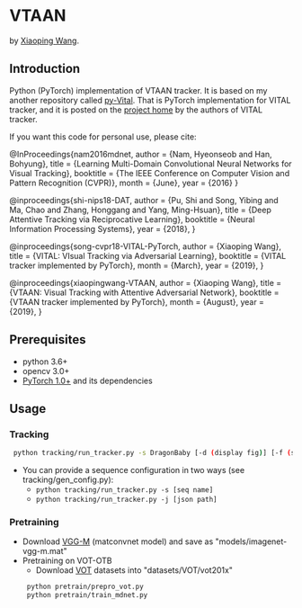 # VTAAN
by [Xiaoping Wang](http://blog.keeplearning.group/about/).  
## Introduction
Python (PyTorch) implementation of VTAAN tracker. It is based on my another repository called [py-Vital](https://github.com/abnerwang/py-Vital). That is PyTorch implementation for VITAL tracker, and it is posted on the [project home](https://github.com/ybsong00/Vital_release) by the authors of VITAL tracker.  
  
If you want this code for personal use, please cite:  
  
   @InProceedings{nam2016mdnet,
   author = {Nam, Hyeonseob and Han, Bohyung},
   title = {Learning Multi-Domain Convolutional Neural Networks for Visual Tracking},
   booktitle = {The IEEE Conference on Computer Vision and Pattern Recognition (CVPR)},
   month = {June},
   year = {2016}
   }  
  

   @inproceedings{shi-nips18-DAT,
   author = {Pu, Shi and Song, Yibing and Ma, Chao and Zhang, Honggang and Yang, Ming-Hsuan},
   title = {Deep Attentive Tracking via Reciprocative Learning},
   booktitle = {Neural Information Processing Systems},
   year = {2018},
   }  
     

   @inproceedings{song-cvpr18-VITAL-PyTorch,
   author = {Xiaoping Wang}, 
   title = {VITAL: VIsual Tracking via Adversarial Learning}, 
   booktitle = {VITAL tracker implemented by PyTorch}, 
   month = {March},
   year = {2019},
   }  
     

   @inproceedings{xiaopingwang-VTAAN,
   author = {Xiaoping Wang}, 
   title = {VTAAN: Visual Tracking with Attentive Adversarial Network}, 
   booktitle = {VTAAN tracker implemented by PyTorch}, 
   month = {August},
   year = {2019},
   }  
    
  
## Prerequisites
- python 3.6+
- opencv 3.0+
- [PyTorch 1.0+](http://pytorch.org/) and its dependencies

## Usage

### Tracking
```bash
 python tracking/run_tracker.py -s DragonBaby [-d (display fig)] [-f (save fig)]
```
 - You can provide a sequence configuration in two ways (see tracking/gen_config.py):
   - ```python tracking/run_tracker.py -s [seq name]```
   - ```python tracking/run_tracker.py -j [json path]```
 
### Pretraining
 - Download [VGG-M](http://www.vlfeat.org/matconvnet/models/imagenet-vgg-m.mat) (matconvnet model) and save as "models/imagenet-vgg-m.mat"
 - Pretraining on VOT-OTB
   - Download [VOT](http://www.votchallenge.net/) datasets into "datasets/VOT/vot201x"
    ``` bash
     python pretrain/prepro_vot.py
     python pretrain/train_mdnet.py
    ```